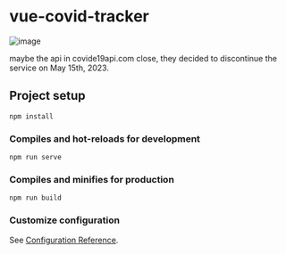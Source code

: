 # vue-covid-tracker

![image](https://github.com/Jonas-Hoang/vue-covid-tracker/assets/66858257/75969309-4dcf-4645-bfbb-176e9c89eb45)

maybe the api in covide19api.com close, they decided to discontinue the service on May 15th, 2023.
## Project setup
```
npm install
```

### Compiles and hot-reloads for development
```
npm run serve
```

### Compiles and minifies for production
```
npm run build
```

### Customize configuration
See [Configuration Reference](https://cli.vuejs.org/config/).
